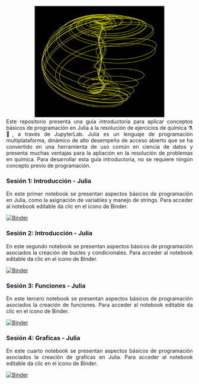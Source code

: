 <div align="center"><img src='https://github.com/wavallejol/ChemJulia/blob/main/Aizawa.png' width = "350" height = "300" /> </a></div> 

 <div align="justify">Este repositorio presenta una guía introductoria para aplicar conceptos básicos de programación en Julia a la resolución de ejercicios de química ⚗🧪, a través de JupyterLab. Julia es un lenguaje de programación multiplataforma, dinámico de alto desempeño de acceso abierto que se ha convertido en una herramienta de uso común en ciencia de datos y presenta muchas ventajas para la apliación en la resolución de problemas en química. Para desarrollar esta guía introductoria, no se requiere ningún concepto previo de programación.</div>
<div <p><H3><b>Sesión 1: Introducción - Julia</b></div>  
  <div align="justify">En este primer notebook se presentan aspectos básicos de programación en Julia, como la asignación de variables y manejo de strings. Para acceder al notebook editable da clic en el icono de Binder.</div>
 
 [![Binder](https://mybinder.org/badge_logo.svg)](https://mybinder.org/v2/gh/wavallejol/ChemJulia/main?labpath=Sesi%C3%B3n1_Intro_Julia.ipynb)
 
 <div <p><H3><b>Sesión 2: Introducción - Julia</b></div>  
  <div align="justify">En este segundo notebook se presentan aspectos básicos de programación asociados la creación de bucles y condicionales. Para acceder al notebook editable da clic en el icono de Binder.</div>
 
 [![Binder](https://mybinder.org/badge_logo.svg)](https://mybinder.org/v2/gh/wavallejol/ChemJulia/main?labpath=Sesio%CC%81n2_Intro_Julia.ipynb)
 
  <div <p><H3><b>Sesión 3: Funciones - Julia</b></div>  
  <div align="justify">En este tercero notebook se presentan aspectos básicos de programación asociados la creación de funciones. Para acceder al notebook editable da clic en el icono de Binder.</div>

 [![Binder](https://mybinder.org/badge_logo.svg)](https://mybinder.org/v2/gh/wavallejol/ChemJulia/main?labpath=Sesi%C3%B3n3_Funciones_Julia.ipynb)
 
   <div <p><H3><b>Sesión 4: Graficas - Julia</b></div>  
  <div align="justify">En este cuarto notebook se presentan aspectos básicos de programación asociados la creación de graficas en Julia. Para acceder al notebook editable da clic en el icono de Binder.</div>
 
[![Binder](https://mybinder.org/badge_logo.svg)](https://mybinder.org/v2/gh/wavallejol/ChemJulia/main?labpath=Sesio%CC%81n4_Grafica_Julia.ipynb)
